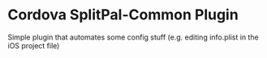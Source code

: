 # Cordova SplitPal-Common Plugin

Simple plugin that automates some config stuff (e.g. editing info.plist in the iOS project file)